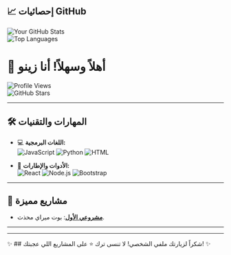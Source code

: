 
## 📈 **إحصائيات GitHub**
![Your GitHub Stats](https://github-readme-stats.vercel.app/api?username=zinen33&show_icons=true&theme=radical)  
![Top Languages](https://github-readme-stats.vercel.app/api/top-langs/?username=zinen33&layout=compact&theme=radical)

# 👋 أهلاً وسهلاً! أنا زينو

![Profile Views](https://komarev.com/ghpvc/?username=zinen33&color=blue)  
![GitHub Stars](https://img.shields.io/github/stars/zinen33?style=social)  

---

## 🛠️ **المهارات والتقنيات**
- 💻 **اللغات البرمجية:**  
  ![JavaScript](https://img.shields.io/badge/-JavaScript-F7DF1E?logo=javascript&logoColor=black)
  ![Python](https://img.shields.io/badge/-Python-3776AB?logo=python&logoColor=white)
  ![HTML](https://img.shields.io/badge/-HTML-E34F26?logo=html5&logoColor=white)

- 🧰 **الأدوات والإطارات:**  
  ![React](https://img.shields.io/badge/-React-61DAFB?logo=react&logoColor=black)
  ![Node.js](https://img.shields.io/badge/-Node.js-339933?logo=node.js&logoColor=white)
  ![Bootstrap](https://img.shields.io/badge/-Bootstrap-7952B3?logo=bootstrap&logoColor=white)

---

## 🌟 **مشاريع مميزة**
- [**مشروعي الأول**](https://github.com/zinen33/LUNA-MI): بوت ميراي محذث.  

---



---

✨ ## شكراً لزيارتك ملفي الشخصي! لا تنسى ترك ⭐ على المشاريع اللي عجبتك! ✨
